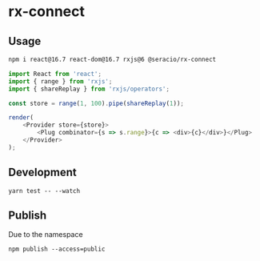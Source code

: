 # rx-connect

## Usage

```bash
npm i react@16.7 react-dom@16.7 rxjs@6 @seracio/rx-connect
```

```javascript
import React from 'react';
import { range } from 'rxjs';
import { shareReplay } from 'rxjs/operators';

const store = range(1, 100).pipe(shareReplay(1));

render(
    <Provider store={store}>
        <Plug combinator={s => s.range}>{c => <div>{c}</div>}</Plug>
    </Provider>
);
```

## Development

```
yarn test -- --watch
```

## Publish

Due to the namespace

```
npm publish --access=public
```
